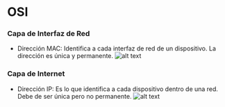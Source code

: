 # OSI
### Capa de Interfaz de Red
+ Dirección MAC: Identifica a cada interfaz de red de un dispositivo. La dirección es única y permanente.
![alt text](image.png)

### Capa de Internet
+ Dirección IP: Es lo que identifica a cada dispositivo dentro de una red. Debe de ser única pero no permanente.
![alt text](image-1.png)

### 